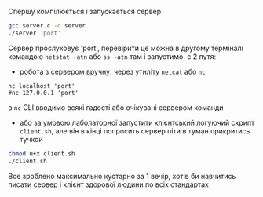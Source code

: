 Спершу компілюється і запускається сервер
```bash
gcc server.c -o server
./server 'port'
```

Сервер прослуховує 'port', перевірити це можна в другому терміналі командою ```netstat -atn``` або ```ss -atn``` там і запустимо, є 2 путя:
- робота з сервером вручну: через утиліту ```netcat``` або ```nc```
```
nc localhost 'port'
#nc 127.0.0.1 'port'
```
в ```nc``` CLI вводимо всякі гадості або очікувані сервером команди

- або за умовою лаболаторної запустити клієнтський логуючий скрипт ```client.sh```, але він в кінці попросить сервер піти в туман прикритись тучкой
```bash
chmod u+x client.sh
./client.sh
```

Все зроблено максимально кустарно за 1 вечір, хотів би навчитись писати сервер і клієнт здорової людини по всіх стандартах